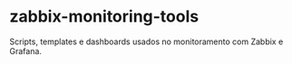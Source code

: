 # zabbix-monitoring-tools
Scripts, templates e dashboards usados no monitoramento com Zabbix e Grafana.
